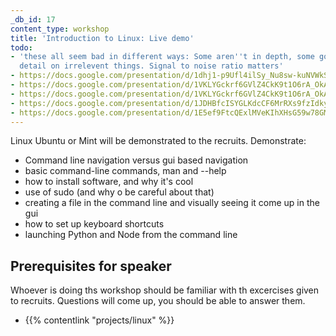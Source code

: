 ```yaml
---
_db_id: 17
content_type: workshop
title: 'Introduction to Linux: Live demo'
todo:
- 'these all seem bad in different ways: Some aren''t in depth, some go into too much
  detail on irrelevent things. Signal to noise ratio matters'
- https://docs.google.com/presentation/d/1dhj1-p9Ufl4ilSy_Nu8sw-kuNVWkSvhp0dn5KGo9TyY
- https://docs.google.com/presentation/d/1VKLYGckrf6GVlZ4CkK9t1O6rA_OkAkt9XQ5TmHynKXg/  edit#slide=id.gc6f889893_0_0
- https://docs.google.com/presentation/d/1VKLYGckrf6GVlZ4CkK9t1O6rA_OkAkt9XQ5TmHynKXg/  edit#slide=id.gc6f889893_0_0
- https://docs.google.com/presentation/d/1JDHBfcISYGLKdcCF6MrRXs9fzIdkyb8YngE8EZjhI48/edit#slide=id.p
- https://docs.google.com/presentation/d/1E5ef9FtcQExlMVeKIhXHsG59w78GMIz_Q3zdWBWUdac/edit#slide=id.p
---
```


Linux Ubuntu or Mint will be demonstrated to the recruits. Demonstrate:

- Command line navigation versus gui based navigation
- basic command-line commands, man and --help
- how to install software, and why it's cool
- use of sudo (and why o be careful about that)
- creating a file in the command line and visually seeing it come up in the gui
- how to set up keyboard shortcuts
- launching Python and Node from the command line

## Prerequisites for speaker

Whoever is doing ths workshop should be familiar with th excercises given to recruits. Questions will come up, you should be able to answer them.

- {{% contentlink "projects/linux" %}}